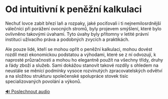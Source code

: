 # Od intuitivní k peněžní kalkulaci

<speak>
<prosody rate="95%" pitch="+0%">
<emphasis level="strong">Nechuť lovce zabít březí laň a rozpaky, jaké pociťovali i ti nejnemilosrdnější válečníci při porážení ovocných stromů, byly projevem smýšlení, které bylo ovlivněno takovými úvahami.</emphasis> <emphasis level="moderate">Tyto úvahy byly přítomny v letité právní instituci užívacího práva a podobných zvycích a praktikách.</emphasis>

<emphasis level="strong">Ale pouze lidé, kteří se mohou opřít o peněžní kalkulaci, mohou dovést rozdíl mezi ekonomickou podstatou a výhodami, které se z ní odvozují, k naprosté průzračnosti a mohou ho elegantně použít na všechny třídy, druhy a řády zboží a služeb.</emphasis> <emphasis level="moderate">Sami dokážou stanovit takové rozdíly s ohledem na neustále se měnící podmínky vysoce rozvinutých zpracovatelských odvětví a na složitou strukturu společenské spolupráce stovek tisíc specializovaných povolání a výkonů.</emphasis>
</prosody>
</speak>

[🔊 Poslechnout audio](/data/7-paragraphs/audio/chapter_51/para_006-Nechu-lovce-zabt-bez-la-a-rozpaky-jak-poci.mp3) 